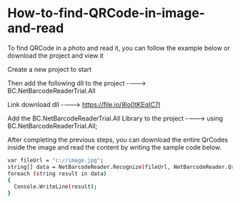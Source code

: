 # How-to-find-QRCode-in-image-and-read
To find QRCode in a photo and read it, you can follow the example below or download the project and view it

Create a new project to start

Then add the following dll to the project ----> BC.NetBarcodeReaderTrial.All

Link download dll  ----> https://file.io/8lo0tKEqIC7I

Add the BC.NetBarcodeReaderTrial.All Library to the project ----> using BC.NetBarcodeReaderTrial.All;

After completing the previous steps, you can download the entire QrCodes inside the image and read the content by writing the sample code below.
```sh
var fileUrl = "c://image.jpg";
string[] data = NetBarcodeReader.Recognize(fileUrl, NetBarcodeReader.Qrcode);
foreach (string result in data)
{
  Console.WriteLine(result);
}
```
